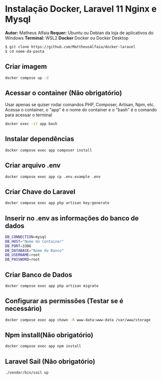 # Instalação Docker, Laravel 11 Nginx e Mysql
**Autor:** Matheus Alfaia
**Requer:** Ubuntu ou Debian da loja de aplicativos do Windows
**Terminal:** WSL2
**Docker** Docker ou Docker Desktop
```bash
$ git clone https://github.com/MattheusAlfaia/docker-laravel
$ cd nome-da-pasta
```

## Criar imagem
```bash
docker compose up -d
```

## Acessar o container (Não obrigatório)
Usar apenas se quiser rodar comandos PHP, Composer, Artisan, Npm, etc.
Acessa o container, o "app" é o nome do container e o "bash" é o comando para acessar o terminal
```bash
docker exec -it app bash
```

## Instalar dependências
```bash
docker compose exec app composer install
```

## Criar arquivo .env
```bash
docker compose exec app cp .env.example .env
```

## Criar Chave do Laravel
```bash
docker compose exec app php artisan key:generate
```

## Inserir no .env as informações do banco de dados
```bash
DB_CONNECTION=mysql
DB_HOST="Nome do Container"
DB_PORT=3306
DB_DATABASE="Nome do Banco"
DB_USERNAME=root
DB_PASSWORD=root
```

## Criar Banco de Dados
```bash
docker compose exec app php artisan migrate
```

## Configurar as permissões (Testar se é necessário)
```bash
docker compose exec app chown -R www-data:www-data /var/www/storage
```

## Npm install(Não obrigatório)
```bash
docker compose exec app npm install
```

## Laravel Sail (Não obrigatório)
```bash
./vendor/bin/sail up
```